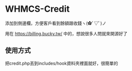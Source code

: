 # WHMCS-Credit
添加到側邊欄，方便客戶看到餘額跟收錢ヽ(✿ﾟ▽ﾟ)ノ

用在 https://billing.bucky.tw/ 中的，想說很多人問就來開源好了

## 使用方式
把credit.php丟到includes/hook資料夾裡面就好，很簡單的
